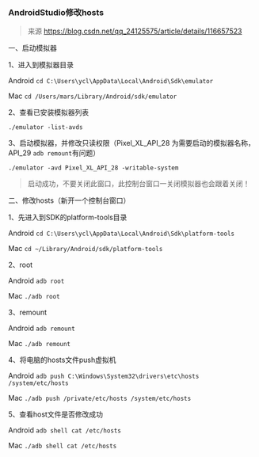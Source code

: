 ### AndroidStudio修改hosts

> 来源 https://blog.csdn.net/qq_24125575/article/details/116657523

一、启动模拟器

1、进入到模拟器目录

Android
`cd C:\Users\ycl\AppData\Local\Android\Sdk\emulator`

Mac
`cd /Users/mars/Library/Android/sdk/emulator`

2、查看已安装模拟器列表

`./emulator -list-avds`

3、启动模拟器，并修改只读权限（Pixel_XL_API_28 为需要启动的模拟器名称，API_29 `adb remount`有问题）

`./emulator -avd Pixel_XL_API_28 -writable-system`

> 启动成功，不要关闭此窗口，此控制台窗口一关闭模拟器也会跟着关闭！

二、修改hosts（新开一个控制台窗口）

1、先进入到SDK的platform-tools目录

Android
`cd C:\Users\ycl\AppData\Local\Android\Sdk\platform-tools`

Mac
`cd ~/Library/Android/sdk/platform-tools`

2、root

Android
`adb root`

Mac
`./adb root`

3、remount

Android
`adb remount`

Mac
`./adb remount`

4、将电脑的hosts文件push虚拟机

Android
`adb push C:\Windows\System32\drivers\etc\hosts /system/etc/hosts`

Mac
`./adb push /private/etc/hosts /system/etc/hosts`

5、查看host文件是否修改成功

Android
`adb shell cat /etc/hosts`

Mac
`./adb shell cat /etc/hosts`

